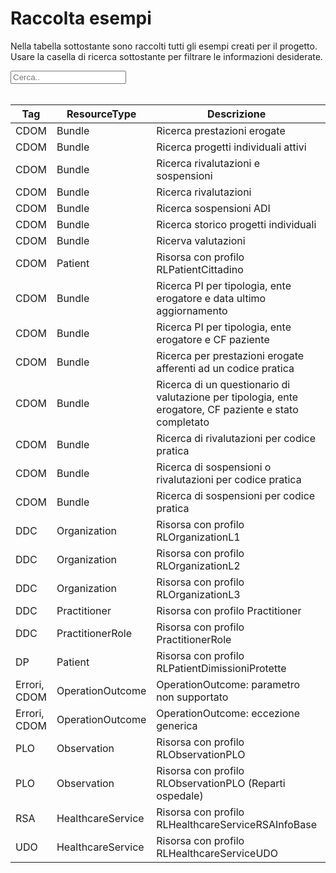<html>
  <head>
    <script src="https://ajax.googleapis.com/ajax/libs/jquery/3.6.0/jquery.min.js"></script>
    <script>
      $(document).ready(function () {
        $("#myInput").on("keyup", function () {
          var value = $(this).val().toLowerCase();
          $("#myTable tr").filter(function () {
            $(this).toggle($(this).text().toLowerCase().indexOf(value) > -1);
          });
        });
      });
    </script>
  </head>
  <body>
    <h1>Raccolta esempi</h1>
    <div>
      <p>
        Nella tabella sottostante sono raccolti tutti gli esempi creati per il progetto.
        <br />
        Usare la casella di ricerca sottostante per filtrare le informazioni
        desiderate.
      </p>
      <input id="myInput" type="text" placeholder="Cerca.." />
    </div>
    <br />
    <table>
        <thead>
            <tr>
            <th>Tag</th>
            <th>ResourceType</th>
            <th>Descrizione</th>
            <th>Link Simplifier</th>
            </tr>
        </thead>
        <tbody id="myTable">
            <tr>
            <td>CDOM</td>
            <td>Bundle</td>
            <td>Ricerca prestazioni erogate</td>
            <td>{{link:ffe258ee-989e-11ed-a8fc-0242ac120002}}</td>
            </tr>
            <tr>
            <td>CDOM</td>
            <td>Bundle</td>
            <td>Ricerca progetti individuali attivi</td>
            <td>{{link:10bb101f-a121-4264-a920-67be9cb82c74}}</td>
            </tr>
            <tr>
            <td>CDOM</td>
            <td>Bundle</td>
            <td>Ricerca rivalutazioni e sospensioni</td>
            <td>{{link:99e55290-98a7-11ed-a8fc-0242ac120002}}</td>
            </tr>
            <tr>
            <td>CDOM</td>
            <td>Bundle</td>
            <td>Ricerca rivalutazioni</td>
            <td>{{link:99e55291-98a7-11ed-a8fc-0242ac120002}}</td>
            </tr>
            <tr>
            <td>CDOM</td>
            <td>Bundle</td>
            <td>Ricerca sospensioni ADI</td>
            <td>{{link:8109d344-98a8-11ed-a8fc-0242ac120002}}</td>
            </tr>
            <tr>
            <td>CDOM</td>
            <td>Bundle</td>
            <td>Ricerca storico progetti individuali</td>
            <td>{{link:52dd708g-a121-4264-a920-67be9cb82c74}}</td>
            </tr>
            <tr>
            <td>CDOM</td>
            <td>Bundle</td>
            <td>Ricerva valutazioni</td>
            <td>{{link:c0996f74-9812-11ed-a8fc-0242ac120002}}</td>
            </tr>
            <tr>
            <td>CDOM</td>
            <td>Patient</td>
            <td>Risorsa con profilo RLPatientCittadino</td>
            <td>{{link:esempio-Patient-Cittadino}}</td>
            </tr>
            <tr>
            <td>CDOM</td>
            <td>Bundle</td>
            <td>Ricerca PI per tipologia, ente erogatore e data ultimo aggiornamento </td>
            <td>{{link:esempio-Bundle-InterrogazioneCarePlan-1}}</td>
            </tr>
            <tr>
            <td>CDOM</td>
            <td>Bundle</td>
            <td>Ricerca PI per tipologia, ente erogatore e CF paziente</td>
            <td>{{link:esempio-Bundle-InterrogazioneCarePlan-2}}</td>
            </tr>
            <tr>
            <td>CDOM</td>
            <td>Bundle</td>
            <td>Ricerca per prestazioni erogate afferenti ad un codice pratica</td>
            <td>{{link:esempio-Bundle-InterrogazioneProcedure-1}}</td>
            </tr>
            <tr>
            <td>CDOM</td>
            <td>Bundle</td>
            <td>Ricerca di un questionario di valutazione per tipologia, ente erogatore, CF paziente e stato completato</td>
            <td>{{link:esempio-Bundle-InterrogazioneQuestionnaireResponse-1}}</td>
            </tr>
            <tr>
            <td>CDOM</td>
            <td>Bundle</td>
            <td>Ricerca di rivalutazioni per codice pratica</td>
            <td>{{link:esempio-Bundle-InterrogazioneServiceRequestRivalutazione-1}}</td>
            </tr>
            <tr>
            <td>CDOM</td>
            <td>Bundle</td>
            <td>Ricerca di sospensioni o rivalutazioni per codice pratica</td>
            <td>{{link:esempio-Bundle-InterrogazioneServiceRequestRivalutazioneESospensioni}}</td>
            </tr>
            <tr>
            <td>CDOM</td>
            <td>Bundle</td>
            <td>Ricerca di sospensioni per codice pratica</td>
            <td>{{link:esempio-Bundle-InterrogazioneServiceRequestSospensione-1}}</td>
            </tr>
            <tr>
            <td>DDC</td>
            <td>Organization</td>
            <td>Risorsa con profilo RLOrganizationL1</td>
            <td>{{link:esempio-RLOrganizationL1}}</td>
            </tr>
            <tr>
            <td>DDC</td>
            <td>Organization</td>
            <td>Risorsa con profilo RLOrganizationL2</td>
            <td>{{link:esempio-RLOrganizationL2}}</td>
            </tr>
            <tr>
            <td>DDC</td>
            <td>Organization</td>
            <td>Risorsa con profilo RLOrganizationL3</td>
            <td>{{link:esempio-RLOrganizationL3}}</td>
            </tr>
            <tr>
            <td>DDC</td>
            <td>Practitioner</td>
            <td>Risorsa con profilo Practitioner</td>
            <td>{{link:esempio-Practitioner}}</td>
            </tr>
            <tr>
            <td>DDC</td>
            <td>PractitionerRole</td>
            <td>Risorsa con profilo PractitionerRole</td>
            <td>{{link:esempio-PractitionerRole}}</td>
            </tr>
            <tr>
            <td>DP</td>
            <td>Patient</td>
            <td>Risorsa con profilo RLPatientDimissioniProtette</td>
            <td>{{link:esempio-Patient-DimissioniProtette}}</td>
            </tr>
            <tr>
            <td>Errori, CDOM</td>
            <td>OperationOutcome</td>
            <td>OperationOutcome: parametro non supportato</td>
            <td>{{link:Esempi-Example-searchfail}}</td>
            </tr>
            <tr>
            <td>Errori, CDOM</td>
            <td>OperationOutcome</td>
            <td>OperationOutcome: eccezione generica</td>
            <td>{{link:Esempi-Example-exception}}</td>
            </tr>
            <tr>
            <td>PLO</td>
            <td>Observation</td>
            <td>Risorsa con profilo RLObservationPLO</td>
            <td>{{link:esempio-PLO}}</td>
            </tr>
            <tr>
            <td>PLO</td>
            <td>Observation</td>
            <td>Risorsa con profilo RLObservationPLO (Reparti ospedale)</td>
            <td>{{link:esempio-PLO-RepartiOspedale}}</td>
            </tr>
            <tr>
            <td>RSA</td>
            <td>HealthcareService</td>
            <td>Risorsa con profilo RLHealthcareServiceRSAInfoBase</td>
            <td>{{link:esempio-RSAInfoBase}}</td>
            </tr>
            <tr>
            <td>UDO</td>
            <td>HealthcareService</td>
            <td>Risorsa con profilo RLHealthcareServiceUDO</td>
            <td>{{link:esempio-UDO}}</td>
            </tr>
        </tbody>
  </table>
  </body>
</html>






